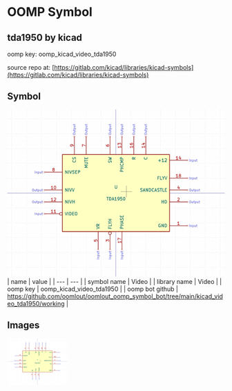 # OOMP Symbol  
## tda1950  by kicad  
  
oomp key: oomp_kicad_video_tda1950  
  
source repo at: [https://gitlab.com/kicad/libraries/kicad-symbols](https://gitlab.com/kicad/libraries/kicad-symbols)  
## Symbol  
  
[![working.png](working_600.png)](working.png)  
| name | value | 
| --- | --- | 
| symbol name | Video | 
| library name | Video | 
| oomp key | oomp_kicad_video_tda1950 | 
| oomp bot github | https://github.com/oomlout/oomlout_oomp_symbol_bot/tree/main/kicad_video_tda1950/working | 
## Images  
  
[![working.png](working_140.png)](working.png)  
